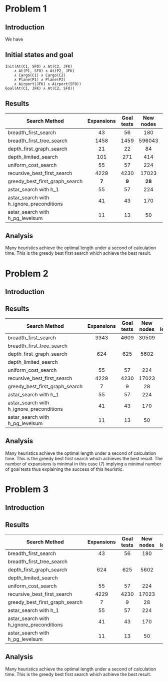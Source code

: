 
# Problem 1

## Introduction

We have 

## Initial states and goal
```
Init(At(C1, SFO) ∧ At(C2, JFK) 
	∧ At(P1, SFO) ∧ At(P2, JFK) 
	∧ Cargo(C1) ∧ Cargo(C2) 
	∧ Plane(P1) ∧ Plane(P2)
	∧ Airport(JFK) ∧ Airport(SFO))
Goal(At(C1, JFK) ∧ At(C2, SFO))
```

## Results

| Search Method                            | Expansions    | Goal tests | New nodes | Plan length | Time spent  |
| -----------------------------------------|:-------------:|:----------:|:---------:|:-----------:| -----------:|
| breadth_first_search                     |  43           | 56         | 180       | **6**       | 0.039       |
| breadth_first_tree_search                |  1458         | 1459       | 596043    | **6**       | 1.152       | 
| depth_first_graph_search                 |  21           | 22         | 84        | 20          | 0.016       |
| depth_limited_search                     |  101          | 271        | 414       | 50          | 0.126       |
| uniform_cost_search                      |  55           | 57         | 224       | **6**       | 0.051       |
| recursive_best_first_search              |  4229         | 4230       | 17023     | **6**       | 3.276       |
| greedy_best_first_graph_search           |  **7**        | **9**      | **28**    | **6**       | **0.005**   |
| astar_search with h_1                    |  55           | 57         | 224       | **6**       | 0.054       |
| astar_search with h_ignore_preconditions |  41           | 43         | 170       | **6**       | 0.081       |
| astar_search with h_pg_levelsum          |  11           | 13         | 50        | **6**       | 2.122       |

## Analysis

Many heuristics achieve the optimal length under a second of calculation time. This is the greedy best first search which achieve the best result.


# Problem 2

## Introduction

## Results

| Search Method                            | Expansions    | Goal tests | New nodes | Plan length | Time spent  |
| -----------------------------------------|:-------------:|:----------:|:---------:|:-----------:| -----------:|
| breadth_first_search                     |  3343         | 4609       | 30509     | 9           | 16.962      |
| breadth_first_tree_search                |               |            |           |             | TIMEOUT     | 
| depth_first_graph_search                 |  624          | 625        | 5602      | 619         | 4.029       |
| depth_limited_search                     |               |            |           |             | TIMEOUT     |
| uniform_cost_search                      |  55           | 57         | 224       | 6           | 0.051       |
| recursive_best_first_search              |  4229         | 4230       | 17023     | 6           | 3.276       |
| greedy_best_first_graph_search           |  7            | 9          | 28        | 6           | 0.005       |
| astar_search with h_1                    |  55           | 57         | 224       | 6           | 0.054       |
| astar_search with h_ignore_preconditions |  41           | 43         | 170       | 6           | 0.081       |
| astar_search with h_pg_levelsum          |  11           | 13         | 50        | 6           | 2.122       |

## Analysis

Many heuristics achieve the optimal length under a second of calculation time. This is the greedy best first search which achieves the best result. The number of expansions is minimal in this case (7) implying a minimal number of goal tests thus explaining the success of this heuristic.

# Problem 3

## Introduction

## Results

| Search Method                            | Expansions    | Goal tests | New nodes | Plan length | Time spent  |
| -----------------------------------------|:-------------:|:----------:|:---------:|:-----------:| -----------:|
| breadth_first_search                     |  43           | 56         | 180       | 6           | 0.039       |
| breadth_first_tree_search                |               |            |           |             | TIMEOUT     | 
| depth_first_graph_search                 |  624          | 625        | 5602      | 619         | 3.923       |
| depth_limited_search                     |               |            |           |             | TIMEOUT     |
| uniform_cost_search                      |  55           | 57         | 224       | 6           | 0.051       |
| recursive_best_first_search              |  4229         | 4230       | 17023     | 6           | 3.276       |
| greedy_best_first_graph_search           |  7            | 9          | 28        | 6           | 0.005       |
| astar_search with h_1                    |  55           | 57         | 224       | 6           | 0.054       |
| astar_search with h_ignore_preconditions |  41           | 43         | 170       | 6           | 0.081       |
| astar_search with h_pg_levelsum          |  11           | 13         | 50        | 6           | 2.122       |

## Analysis

Many heuristics achieve the optimal length under a second of calculation time. This is the greedy best first search which achieve the best result.
